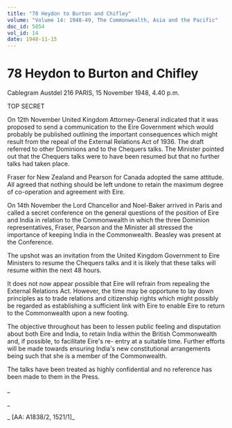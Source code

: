 ```yaml
---
title: "78 Heydon to Burton and Chifley"
volume: "Volume 14: 1948-49, The Commonwealth, Asia and the Pacific"
doc_id: 5854
vol_id: 14
date: 1948-11-15
---
```


# 78 Heydon to Burton and Chifley

Cablegram Austdel 216 PARIS, 15 November 1948, 4.40 p.m.

TOP SECRET

On 12th November United Kingdom Attorney-General indicated that it was proposed to send a communication to the Eire Government which would probably be published outlining the important consequences which might result from the repeal of the External Relations Act of 1936. The draft referred to other Dominions and to the Chequers talks. The Minister pointed out that the Chequers talks were to have been resumed but that no further talks had taken place.

Fraser for New Zealand and Pearson for Canada adopted the same attitude. All agreed that nothing should be left undone to retain the maximum degree of co-operation and agreement with Eire.

On 14th November the Lord Chancellor and Noel-Baker arrived in Paris and called a secret conference on the general questions of the position of Eire and India in relation to the Commonwealth in which the three Dominion representatives, Fraser, Pearson and the Minister all stressed the importance of keeping India in the Commonwealth. Beasley was present at the Conference.

The upshot was an invitation from the United Kingdom Government to Eire Ministers to resume the Chequers talks and it is likely that these talks will resume within the next 48 hours.

It does not now appear possible that Eire will refrain from repealing the External Relations Act. However, the time may be opportune to lay down principles as to trade relations and citizenship rights which might possibly be regarded as establishing a sufficient link with Eire to enable Eire to return to the Commonwealth upon a new footing.

The objective throughout has been to lessen public feeling and disputation about both Eire and India, to retain India within the British Commonwealth and, if possible, to facilitate Eire's re- entry at a suitable time. Further efforts will be made towards ensuring India's new constitutional arrangements being such that she is a member of the Commonwealth.

The talks have been treated as highly confidential and no reference has been made to them in the Press.

_

_

_ [AA: A1838/2, 1521/1]_
